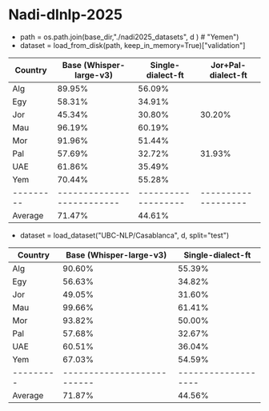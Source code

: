 # Nadi-dlnlp-2025

- path = os.path.join(base_dir,"./nadi2025_datasets", d ) # "Yemen")
- dataset = load_from_disk(path, keep_in_memory=True)["validation"]

| Country | Base (Whisper-large-v3) | Single-dialect-ft | Jor+Pal-dialect-ft |
|---------|--------------------------|-------------------|-------------------|
| Alg     | 89.95%                   | 56.09%            |                   |
| Egy     | 58.31%                   | 34.91%            |                   |
| Jor     | 45.34%                   | 30.80%            | 30.20%            |
| Mau     | 96.19%                   | 60.19%            |                   |
| Mor     | 91.96%                   | 51.44%            |                   |
| Pal     | 57.69%                   | 32.72%            | 31.93%            |
| UAE     | 61.86%                   | 35.49%            |                   |
| Yem     | 70.44%                   | 55.28%            |                   |
|---------|--------------------------|-------------------|-------------------|
| Average | 71.47%                   | 44.61%            |                   |


- dataset = load_dataset("UBC-NLP/Casablanca", d, split="test")

| Country | Base (Whisper-large-v3) | Single-dialect-ft |
|---------|--------------------------|-------------------|
| Alg     | 90.60%                   | 55.39%            |
| Egy     | 56.63%                   | 34.82%            |
| Jor     | 49.05%                   | 31.60%            |
| Mau     | 99.66%                   | 61.41%            |
| Mor     | 93.82%                   | 50.00%            |
| Pal     | 57.68%                   | 32.67%            |
| UAE     | 60.51%                   | 36.04%            |
| Yem     | 67.03%                   | 54.59%            |
|---------|--------------------------|-------------------|
| Average | 71.87%                   | 44.56%            |
